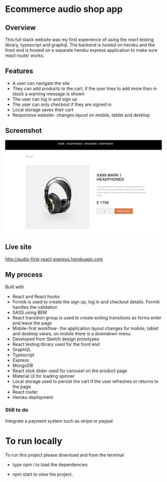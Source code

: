 # Ecommerce audio shop app

## Overview

This full stack website was my first experience of using the react testing library, typescript and graphql. The backend is hosted on heroku and the front end is hosted on a separate heroku express application to make sure react router works.

## Features

- A user can navigate the site
- They can add products to the cart, if the user tries to add more than in stock a warning message is shown
- The user can log in and sign up
- The user can only checkout if they are signed in
- Local storage saves their cart
- Responsive website- changes layout on mobile, tablet and desktop

## Screenshot

![](/screenshot.png)

## Live site

http://audio-first-react-express.herokuapp.com

## My process

Built with

- React and React hooks
- Formik is used to create the sign up, log in and checkout details. Formik handles the validation
- SASS using BEM 
- React transition group is used to create exiting transitions as forms enter and leave the page
- Mobile-first workflow- the application layout changes for mobile, tablet and desktop views, on mobile there is a downdown menu.
- Developed from Sketch design prototypes
- React testing library used for the front end
- GraphQL
- Typescript
- Express
- MongoDB
- React slick slider used for carousel on the product page
- Material UI for loading spinner
- Local storage used to persist the cart if the user refreshes or returns to the page
- React router
- Heroku deployment

### Still to do

Integrate a payment system such as stripe or paypal

# To run locally

To run this project please download and from the terminal

- type npm i to load the dependencies

- npm start to view the project.
